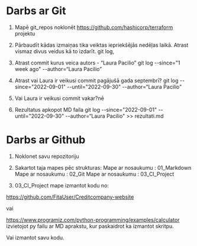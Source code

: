 # Darbs ar Git

1.	Mapē git_repos noklonēt  https://github.com/hashicorp/terraform projektu

2.	Pārbaudīt kādas izmaiņas tika veiktas iepriekšējās nedēļas laikā. Atrast vismaz divus veidus kā to izdarīt. git log, 


3.	Atrast commit kurus veica autors  - “Laura Pacilio”
git log --since="1 week ago" --author=“Laura Pacilio”

4.	Atrast vai Laura ir veikusi commit pagājušā gada septembrī?
git log --since="2022-09-01" --until="2022-09-30" --author=“Laura Pacilio"

5.	Vai Laura ir veikusi commit vakar?nē

6. Rezultatus apkopot MD faila git log --since="2022-09-01" --until="2022-09-30" --author=“Laura Pacilio" >> rezultati.md

# Darbs ar Github	

1. Noklonet savu repozitoriju

2. Sakartot taja mapes pēc strukturas:
Mape ar nosaukumu : 01_Markdown
Mape ar nosaukumu : 02_Git
Mape ar nosaukumu : 03_CI_Project

3. 03_CI_Project mape izmantot kodu no:
   
https://github.com/FitaUser/Creditcompany-website

vai 

https://www.programiz.com/python-programming/examples/calculator izvietojot py failu ar MD aprakstu, kur paskaidrot ka izmantot skritpu.

Vai izmantot savu kodu. 
